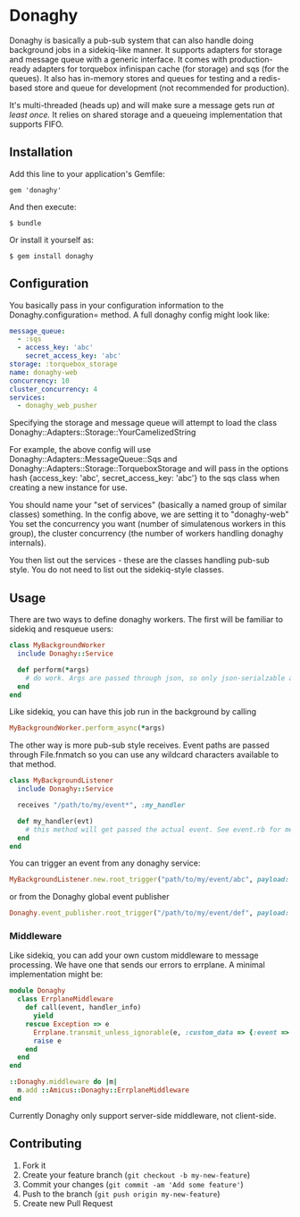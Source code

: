 # Donaghy

Donaghy is basically a pub-sub system that can also handle doing background jobs in a sidekiq-like manner. It supports adapters for storage and message queue with a generic interface. It comes with production-ready adapters for torquebox infinispan cache (for storage) and sqs (for the queues). It also has in-memory stores and queues for testing and a redis-based store and queue for development (not recommended for production).

It's multi-threaded (heads up) and will make sure a message gets run *at least once.* It relies on shared storage and a queueing implementation that supports FIFO.

## Installation

Add this line to your application's Gemfile:

    gem 'donaghy'

And then execute:

    $ bundle

Or install it yourself as:

    $ gem install donaghy

## Configuration

You basically pass in your configuration information to the Donaghy.configuration= method.  A full donaghy config might look like:

```yaml
message_queue:
  - :sqs
  - access_key: 'abc'
    secret_access_key: 'abc'
storage: :torquebox_storage
name: donaghy-web
concurrency: 10
cluster_concurrency: 4
services:
  - donaghy_web_pusher
```

Specifying the storage and message queue will attempt to load the class Donaghy::Adapters::Storage::YourCamelizedString

For example, the above config will use Donaghy::Adapters::MessageQueue::Sqs and Donaghy::Adapters::Storage::TorqueboxStorage and will pass in the options hash {access_key: 'abc', secret_access_key: 'abc'} to the sqs class when creating a new instance for use.

You should name your "set of services" (basically a named group of similar classes) something. In the config above, we are setting it to "donaghy-web"
You set the concurrency you want (number of simulatenous workers in this group), the cluster concurrency (the number of workers handling donaghy internals).

You then list out the services - these are the classes handling pub-sub style. You do not need to list out the sidekiq-style classes.


## Usage

There are two ways to define donaghy workers.  The first will be familiar to sidekiq and resqueue users:

```ruby
class MyBackgroundWorker
  include Donaghy::Service

  def perform(*args)
    # do work. Args are passed through json, so only json-serialzable args should be passed (like sidekiq)
  end
end
```
Like sidekiq, you can have this job run in the background by calling

```ruby
MyBackgroundWorker.perform_async(*args)
```

The other way is more pub-sub style receives. Event paths are passed through File.fnmatch so you can use any wildcard characters available to that method.

```ruby
class MyBackgroundListener
  include Donaghy::Service

  receives "/path/to/my/event*", :my_handler

  def my_handler(evt)
    # this method will get passed the actual event. See event.rb for methods on that event
  end
end
```

You can trigger an event from any donaghy service:

```ruby
MyBackgroundListener.new.root_trigger("path/to/my/event/abc", payload: {my_arg1: 'coolest'})
```

or from the Donaghy global event publisher

```ruby
Donaghy.event_publisher.root_trigger("/path/to/my/event/def", payload: {anything_i_want: true} )
```

### Middleware

Like sidekiq, you can add your own custom middleware to message processing.  We have one that sends our errors to errplane. A minimal implementation might be:

```ruby
module Donaghy
  class ErrplaneMiddleware
    def call(event, handler_info)
      yield
    rescue Exception => e
      Errplane.transmit_unless_ignorable(e, :custom_data => {:event => event.to_hash(without: :received_on)})
      raise e
    end
  end
end

::Donaghy.middleware do |m|
  m.add ::Amicus::Donaghy::ErrplaneMiddleware
end
```

Currently Donaghy only support server-side middleware, not client-side.

## Contributing

1. Fork it
2. Create your feature branch (`git checkout -b my-new-feature`)
3. Commit your changes (`git commit -am 'Add some feature'`)
4. Push to the branch (`git push origin my-new-feature`)
5. Create new Pull Request
